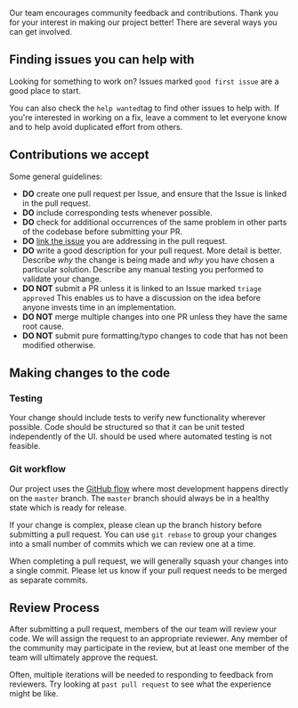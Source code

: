 Our team encourages community feedback and contributions. Thank you for your interest in
making our project better! There are several ways you can get involved.

## Finding issues you can help with
Looking for something to work on?
Issues marked ``good first issue``
are a good place to start.

You can also check the ``help wanted``tag to find 
other issues to help with. If you're interested in working on a fix, leave a comment to let everyone know and to help
avoid duplicated effort from others.

## Contributions we accept
 Some general guidelines:

* **DO** create one pull request per Issue, and ensure that the Issue is linked in the pull request.
* **DO** include corresponding tests whenever possible.
* **DO** check for additional occurrences of the same problem in other parts of the codebase before submitting your PR.
* **DO** [link the issue](https://github.com/blog/957-introducing-issue-mentions) you are addressing in the 
   pull request.
* **DO** write a good description for your pull request. More detail is better. Describe *why* the change is being 
   made and *why* you have chosen a particular solution. Describe any manual testing you performed to validate your change.
* **DO NOT** submit a PR unless it is linked to an Issue marked 
   `triage approved` 
   This enables us to have a discussion on the idea before anyone invests time in an implementation.
* **DO NOT** merge multiple changes into one PR unless they have the same root cause.
* **DO NOT** submit pure formatting/typo changes to code that has not been modified otherwise.

## Making changes to the code

### Testing
Your change should include tests to verify new functionality wherever possible. Code should be
structured so that it can be unit tested independently of the UI. 
should be used where automated testing is not feasible.

### Git workflow
Our project uses the [GitHub flow](https://guides.github.com/introduction/flow/) where most
development happens directly on the `master` branch. The `master` branch should always be in a
healthy state which is ready for release.

If your change is complex, please clean up the branch history before submitting a pull request.
You can use ``git rebase``
to group your changes into a small number of commits which we can review one at a time.

When completing a pull request, we will generally squash your changes into a single commit. Please
let us know if your pull request needs to be merged as separate commits.

## Review Process
After submitting a pull request, members of the our team will review your code. We will
assign the request to an appropriate reviewer. Any member of the community may
participate in the review, but at least one member of the team will ultimately approve
the request.

Often, multiple iterations will be needed to responding to feedback from reviewers. Try looking at
``past pull request`` to see what the experience might be like.